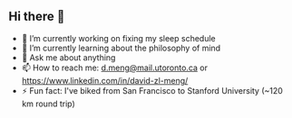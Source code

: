 ## Hi there 👋

- 🔭 I’m currently working on fixing my sleep schedule
- 🌱 I’m currently learning about the philosophy of mind
- 💬 Ask me about anything
- 📫 How to reach me: d.meng@mail.utoronto.ca or https://www.linkedin.com/in/david-zl-meng/
- ⚡ Fun fact: I've biked from San Francisco to Stanford University (~120 km round trip)

<!--
**davidzmeng/davidzmeng** is a ✨ _special_ ✨ repository because its `README.md` (this file) appears on your GitHub profile.

Here are some ideas to get you started:

- 🔭 I’m currently working on ...
- 🌱 I’m currently learning ...
- 👯 I’m looking to collaborate on ...
- 🤔 I’m looking for help with ...
- 💬 Ask me about ...
- 📫 How to reach me: ...
- 😄 Pronouns: ...
- ⚡ Fun fact: ...
-->
